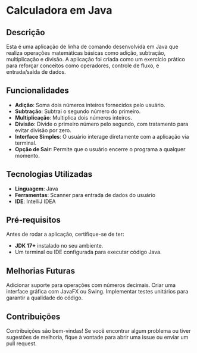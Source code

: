 # Calculadora em Java

## Descrição

Esta é uma aplicação de linha de comando desenvolvida em Java que realiza operações matemáticas básicas como adição, subtração, multiplicação e divisão. A aplicação foi criada como um exercício prático para reforçar conceitos como operadores, controle de fluxo, e entrada/saída de dados.

## Funcionalidades

- **Adição**: Soma dois números inteiros fornecidos pelo usuário.
- **Subtração**: Subtrai o segundo número do primeiro.
- **Multiplicação**: Multiplica dois números inteiros.
- **Divisão**: Divide o primeiro número pelo segundo, com tratamento para evitar divisão por zero.
- **Interface Simples**: O usuário interage diretamente com a aplicação via terminal.
- **Opção de Sair**: Permite que o usuário encerre o programa a qualquer momento.

## Tecnologias Utilizadas

- **Linguagem**: Java
- **Ferramentas**: Scanner para entrada de dados do usuário
- **IDE**: IntelliJ IDEA

## Pré-requisitos

Antes de rodar a aplicação, certifique-se de ter:

- **JDK 17+** instalado no seu ambiente.
- Um terminal ou IDE configurada para executar código Java.


## Melhorias Futuras
Adicionar suporte para operações com números decimais.
Criar uma interface gráfica com JavaFX ou Swing.
Implementar testes unitários para garantir a qualidade do código.

## Contribuições
Contribuições são bem-vindas! Se você encontrar algum problema ou tiver sugestões de melhoria, fique à vontade para abrir uma issue ou enviar um pull request.
